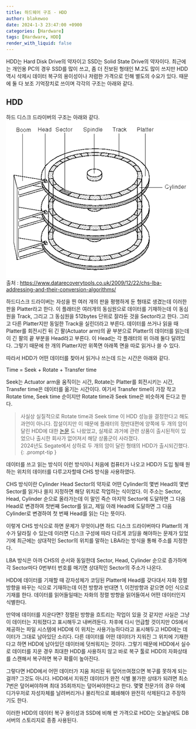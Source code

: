 ```yaml
---
title: 하드웨어 구조 - HDD
author: blakewoo
date: 2024-1-3 23:47:00 +0900
categories: [Hardware]
tags: [Hardware, HDD]
render_with_liquid: false
---
```


HDD는 Hard Disk Drive의 약자이고 SSD는 Solid State Drive의 약자이다.
최근에는 개인용 PC의 경우 SSD를 많이 쓰고, 좀 더 진보된 형태인 M.2도 많이 쓰지만
HDD 역시 삭제시 데이터 복구의 용이성이나 저렴한 가격으로 인해 별도의 수요가 있다.
때문에 둘 다 보조 기억장치로 쓰이며 각각의 구조는 아래와 같다.  

## HDD
하드 디스크 드라이버의 구조는 아래와 같다.   
![img.png](/assets/blog/os/harddisk.png)   
출처 : https://www.datarecoverytools.co.uk/2009/12/22/chs-lba-addressing-and-their-conversion-algorithms/

하드디스크 드라이버는 자성을 띈 여러 개의 판을 평행하게 둔 형태로 생겼는데
이러한 판을 Platter라고 한다. 이 플래터은 여러개의 동심원으로 데이터를 기재하는데
이 동심원을 Track, 그리고 그 동심원을 512bytes 단위로 잘라둔 것을 Sector라고 한다.
그리고 다른 Platter지만 동일한 Track을 실린더라고 부른다.
데이터를 쓰거나 읽을 때 Platter를 회전시킨 뒤 긴 팔(Actuator arm)의 끝 부분으로 Platter의 데이터를 읽는데
이 긴 팔의 끝 부분을 Head라고 부른다. 이 Head는 각 플래터의 위 아래 둘다 달려있다.
그렇기 때문에 한 개의 Platter지만 위쪽면 아래쪽 면을 따로 읽거나 쓸 수 있다.

따라서 HDD가 어떤 데이터를 찾아서 읽거나 쓰는데 드는 시간은 아래와 같다.

Time = Seek + Rotate + Transfer time

Seek는 Actuator arm을 움직이는 시간, Rotate는 Platter를 회전시키는 시간, Transfer time은 데이터를 옮기는 시간이다.
여기서 Transfer time이 가장 작고 Rotate time, Seek time 순이지만
Rotate time과 Seek time은 비슷하게 든다고 한다.

> 사실상 실질적으로 Rotate time과 Seek time 이 HDD 성능을 결정한다고 해도 과언이 아니다.
잡설이지만 이 때문에 플래터의 정반대편에 양쪽에 두 개의 암이 달린 HDD에 대한 [논문](https://ieeexplore.ieee.org/document/4556735) 도 나왔었고,
실제로 과거에 관련 상품이 출시된적이 있었으나 출시한 회사가 없어져서 해당 상품군이 사라졌다.   
2024년도 Segate에서 상하로 두 개의 암이 달린 형태의 HDD가 출시되긴했다.
{: .prompt-tip }

데이터를 쓰고 읽는 방식이 이런 방식이니 처음에 컴퓨터가 나오고 HDD가 도입 될때
원하는 위치의 데이터를 다루고자할때 CHS 방식을 사용하였다.

CHS 방식이란 Cylinder Head Sector의 약자로 어떤 Cylinder의
몇번 Head의 몇번 Sector를 읽거나 쓸지 지정하면 해당 위치로 작업하는 식이었다.
이 주소는 Sector, Head, Cylinder 순으로 올라가는데 이 말인 즉슨
마지막 Sector에 도달하면 그 다음 Head로 변경하여 첫번째 Sector를 읽고,
제일 아래 Head에 도달하면 그 다음 Cylinder로 변경하여 첫 번째 Head를 읽는 다는 뜻이다.

이렇게 CHS 방식으로 하면 문제가 무엇이냐면 하드 디스크 드라이버마다 Platter의 개수가 달라질 수 있는데
이러면 디스크 구성에 따라 다르게 코딩을 해야하는 문제가 있었기에 최근에는 상대적인 Sector의 위치를 말하는
LBA라는 방식을 통해 주소를 지정한다.

LBA 방식은 아까 CHS의 순서와 동일한데 Sector, Head, Cylinder 순으로 증가하며
각 Sector마다 0번부터 번호를 매기면 상대적인 Sector의 주소가 나온다.

HDD에 데이터를 기재할 때 강자성체가 코딩된 Platter에 Head를 갖다대서 자화 정렬방향을 바꾸는 식으로 기재하는데
이전 방향과 반대면 1, 이전방향과 같으면 0인 식으로 기재를 한다.
데이터를 읽어들일때는 자화의 정렬 방향을 읽어들여서 어떤 데이터인지 식별한다.

만약에 데이터를 지운다면? 정렬된 방향을 흐트리는 작업이 있을 것 같지만 사실은 그냥 이 데이터는
지워졌다고 표시해두고 내버려둔다. 차후에 다시 언급할 것이지만 OS에서 제공하는 파일 시스템에
HDD에 이 위치는 사용가능하다라고 표시해두고 HDD에는 데이터가 그대로 남아있단 소리다.
다른 데이터를 어떤 데이터가 지워진 그 위치에 기재한다고 하면 HDD에 남아있던 데이터에
덧씌워지는 것이다. 그렇기 때문에 HDD에서 실수로 데이터를 지운 경우 최대한 HDD를 사용하지 않고
바로 복구 툴로 HDD의 자화상태를 스캔해서 복구하면 복구 확률이 높아진다.

그렇다면 HDD에서 어떤 데이터가 지움 처리된 뒤 덮어쓰여졌으면 복구를 못하게 되는걸까?
그것도 아니다. HDD에서 지워진 데이터가 완전 식별 불가한 상태가 되려면 최소 7번은 덮어써야하며
최대 35회까지는 덮어써야한다고 한다.
몇몇 전문가의 경우 아예 디가우저로 자성자체를 날려버리거나 물리적으로 폐쇄해야 완전히 삭제된다고
주장하기도 한다.

이러한 HDD의 데이터 복구 용이성과 SSD에 비해 싼 가격으로 HDD는 오늘날에도 DB 서버의 스토리지로
종종 사용된다.
